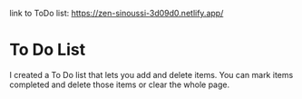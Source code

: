 link to ToDo list: https://zen-sinoussi-3d09d0.netlify.app/

<h1> To Do List </h1>

<p> I created a To Do list that lets you add and delete items. You can mark items completed and delete those items or clear the whole page. </p>



